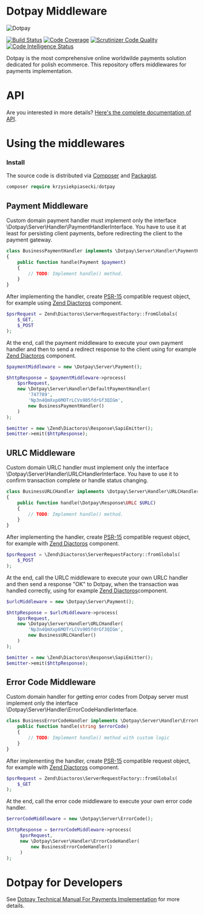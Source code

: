 # Dotpay Middleware

 ![Dotpay](https://raw.githubusercontent.com/krzysiekpiasecki/Dotpayds/master/dotpay_logo.png) 

[![Build Status](https://scrutinizer-ci.com/g/krzysiekpiasecki/Dotpayds/badges/build.png?b=master)](https://scrutinizer-ci.com/g/krzysiekpiasecki/Dotpayds/build-status/master)
[![Code Coverage](https://scrutinizer-ci.com/g/krzysiekpiasecki/Dotpayds/badges/coverage.png?b=master)](https://scrutinizer-ci.com/g/krzysiekpiasecki/Dotpayds/?branch=master)
[![Scrutinizer Code Quality](https://scrutinizer-ci.com/g/krzysiekpiasecki/Dotpayds/badges/quality-score.png?b=master)](https://scrutinizer-ci.com/g/krzysiekpiasecki/Dotpayds/?branch=master)
[![Code Intelligence Status](https://scrutinizer-ci.com/g/krzysiekpiasecki/Dotpayds/badges/code-intelligence.svg?b=master)](https://scrutinizer-ci.com/code-intelligence)

Dotpay is the most comprehensive online worldwilde payments solution dedicated for polish ecommerce. This repository offers middlewares for payments implementation. 

# API

Are you interested in more details? [Here's the complete documentation of API](https://krzysiekpiasecki.github.io/Dotpayds/).

# Using the middlewares

### Install

The source code is distributed via [Composer](https://getcomposer.org) and [Packagist](https://packagist.org/packages/krzysiekpiasecki/dotpay).

```php
composer require krzysiekpiasecki/dotpay
```

## Payment Middleware

Custom domain payment handler must implement only the interface 
\Dotpay\Server\Handler\PaymentHandlerInterface. You have to use it at least for persisting client payments,
before redirecting the client to the payment gateway. 

```php
class BusinessPaymentHandler implements \Dotpay\Server\Handler\PaymentHandlerInterface
{
    public function handle(Payment $payment)
    {
        // TODO: Implement handle() method.
    }
}
```

After implementing the handler, create [PSR-15](https://www.php-fig.org/psr/psr-15/) compatible request object, for example using [Zend Diactoros](https://github.com/zendframework/zend-diactoros) component.

```php
$psrRequest = Zend\Diactoros\ServerRequestFactory::fromGlobals(
    $_GET,
    $_POST
);
```

At the end, call the payment middleware to execute your own payment handler and then to send a redirect response
to the client using for example [Zend Diactoros](https://github.com/zendframework/zend-diactoros) component.

```php
$paymentMiddleware = new \Dotpay\Server\Payment();

$httpResponse = $paymentMiddleware->process(
    $psrRequest,
    new \Dotpay\Server\Handler\DefaultPaymentHandler(
        '747789',
        'Np3n4QmXxp6MOTrLCVs905fdrGf3QIGm',
        new BusinessPaymentHandler()
    )
);

$emitter = new \Zend\Diactoros\Response\SapiEmitter();
$emitter->emit($httpResponse);
```

## URLC Middleware

Custom domain URLC handler must implement only the interface 
\Dotpay\Server\Handler\URLCHandlerInterface. You have to use it to confirm 
transaction complete or handle status changing.

```php
class BusinessURLCHandler implements \Dotpay\Server\Handler\URLCHandlerInterface
{
    public function handle(\Dotpay\Response\URLC $URLC)
    {
        // TODO: Implement handle() method.
    }
}
```

After implementing the handler, create [PSR-15](https://www.php-fig.org/psr/psr-15/) compatible request object, for example with [Zend Diactoros](https://github.com/zendframework/zend-diactoros) component.

```php
$psrRequest = \Zend\Diactoros\ServerRequestFactory::fromGlobals(
    $_POST
);
```

At the end, call the URLC middleware to execute your own URLC handler and then send a response "OK" to Dotpay,
when the transaction was handled correctly, using for example [Zend Diactoros](https://github.com/zendframework/zend-diactoros)component.

```php
$urlcMiddleware = new \Dotpay\Server\Payment();

$httpResponse = $urlcMiddleware->process(
    $psrRequest, 
    new \Dotpay\Server\Handler\URLCHandler(
        'Np3n4QmXxp6MOTrLCVs905fdrGf3QIGm',
        new BusinessURLCHandler()
    )
);

$emitter = new \Zend\Diactoros\Response\SapiEmitter();
$emitter->emit($httpResponse);
```

## Error Code Middleware

Custom domain handler for getting error codes from Dotpay server
must implement only the interface \Dotpay\Server\Handler\ErrorCodeHandlerInterface.

```php
class BusinessErrorCodeHandler implements \Dotpay\Server\Handler\ErrorCodeHandlerInterface  {
    public function handle(string $errorCode)
    {
        // TODO: Implement handle() method with custom logic
    }
}
```

After implementing the handler, create [PSR-15](https://www.php-fig.org/psr/psr-15/) compatible request object, for example with [Zend Diactoros](https://github.com/zendframework/zend-diactoros) component.

```php
$psrRequest = Zend\Diactoros\ServerRequestFactory::fromGlobals(
    $_GET
);
```

At the end, call the error code middleware to execute your own error code handler.


```php
$errorCodeMiddleware = new \Dotpay\Server\ErrorCode();

$httpResponse = $errorCodeMiddleware->process(
     $psrRequest,
     new \Dotpay\Server\Handler\ErrorCodeHandler(
         new BusinessErrorCodeHandler()
     )
);
```

# Dotpay for Developers

See [Dotpay Technical Manual For Payments Implementation](https://ssl.dotpay.pl/s2/login/cloudfs1/magellan_media/common_file/dotpay_technical_manual_for_payments_implementation.pdf) for more details.
